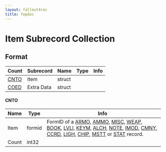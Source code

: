 ```yaml
---
layout: fallout4rec
title: fopdoc
---
```

Item Subrecord Collection
=====================

## Format

Count | Subrecord | Name | Type | Info
------|-------|------|------|-----
 | [CNTO](#cnto) | Item | struct | 
 | [COED](COED.md) | Extra Data | struct |

#### CNTO

Name | Type | Info
-----|------|-----
Item | formid | FormID of a [ARMO](../ARMO.md), [AMMO](../AMMO.md), [MISC](../MISC.md), [WEAP](../WEAP.md), [BOOK](../BOOK.md), [LVLI](../LVLI.md), [KEYM](../KEYM.md), [ALCH](../ALCH.md), [NOTE](../NOTE.md), [IMOD](../IMOD.md), [CMNY](../CMNY.md), [CCRD](../CCRD.md), [LIGH](../LIGH.md), [CHIP](../CHIP.md), [MSTT](../MSTT.md) or [STAT](../STAT.md) record.
Count | int32 | 
